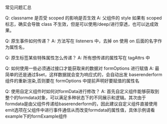 常见问题汇总

Q: classname 是否受 scoped 的影响是否生效
A: 父组件的 style 如果有 scoped 标志，确实会导致 class 不生效，但是可以使用/deep/进行穿透，也可以达成效果。

Q: 原生事件如何传递？
A: 方法写在 listeners 中，去掉 on 使用 on 后面的名字作为属性名，

Q: 原生标签某些特殊属性怎么传递？
A: 所有想传递的属性写在 tagAttrs 中

Q: 如何使用一些必须通过接口才能获取来的数据对 formOptions 进行赋值
A: 最简单的还是通过$set，这样数据就会变为响应式的，会自动出发 baserenderform 组件的重新渲染,否则要在 formOptions 中提前声明好要赋值的属性名

Q: 使用自定义组件时如何对formData进行修改？
A: 首先自定义组件能够获取到整个的formdata对象，可以满足多种状态下的不同展示和逻辑。其次由于formdata是由父组件传递给baserenderform的，因此建议自定义组件直接使用emit选项在父组件中进行事件通信从而改变formdata的属性值，具体示例请看example下的formExample组件
